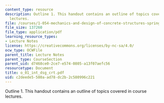 ```yaml
---
content_type: resource
description: Outline 1. This handout contains an outline of topics covered in course
  lectures.
file: /courses/1-054-mechanics-and-design-of-concrete-structures-spring-2004/c2deede5580aad78dc2b2c580996c221_o_01_int_dsg_crt.pdf
file_size: 137260
file_type: application/pdf
learning_resource_types:
- Lecture Notes
license: https://creativecommons.org/licenses/by-nc-sa/4.0/
ocw_type: OCWFile
parent_title: Lecture Notes
parent_type: CourseSection
parent_uid: d7468ce0-2ce7-e574-0805-a13f07aefc56
resourcetype: Document
title: o_01_int_dsg_crt.pdf
uid: c2deede5-580a-ad78-dc2b-2c580996c221
---
```

Outline 1. This handout contains an outline of topics covered in course lectures.